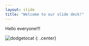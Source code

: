 ```yaml
---
layout: slide
title: "Welcome to our slide deck!"
---
```


Hello everyone!!!

![dodgetocat](https://octodex.github.com/images/dodgetocat_v2.png)
{: .center}
